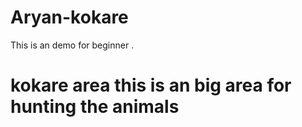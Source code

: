 # Aryan-kokare
This is an  demo for beginner .
# kokare area this is an big area for hunting the animals